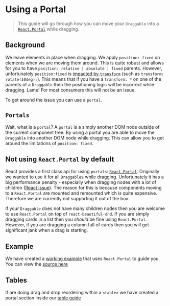 # Using a Portal

> This guide will go through how you can move your `Draggable` into a [`React.Portal`](https://reactjs.org/docs/portals.html) while dragging.

## Background

We leave elements in place when dragging. We apply `position: fixed` on elements when we are moving them around. This is quite robust and allows for you to have `position: relative | absolute | fixed` parents. However, unfortunately `position:fixed` is [impacted by `transform`](http://meyerweb.com/eric/thoughts/2011/09/12/un-fixing-fixed-elements-with-css-transforms/) (such as `transform: rotate(10deg);`). This means that if you have a `transform: *` on one of the parents of a `Draggable` then the positioning logic will be incorrect while dragging. Lame! For most consumers this will not be an issue.

To get around the issue you can use a `portal`.

## `Portals`

Wait, what is a `portal`? A `portal` is a simply another DOM node outside of the current component tree. By using a portal you are able to move the `Draggable` into another DOM node while dragging. This can allow you to get around the limitations of `position: fixed`.

## Not using `React.Portal` by default

React provides a first class api for using `portals`: [`React.Portal`](https://reactjs.org/docs/portals.html). Originally we wanted to use it for all `Draggable`s while dragging. Unfortunately it has a big performance penalty - especially when dragging nodes with a lot of children ([React issue](https://github.com/facebook/react/issues/12247)). The reason for this is because components moving to a `React.Portal` are mounted and remounted which is quite expensive. Therefore we are currently not supporting it out of the box.

If your `Draggable` does not have many children nodes then you are welcome to use `React.Portal` on top of `react-beautiful-dnd`. If you are simply dragging cards in a list then you *should* be fine using `React.Portal`. However, if you are dragging a column full of cards then you will get significant jank when a drag is starting.

## Example

<!-- TODO: embed example here on new website -->

We have created a [working example](https://react-beautiful-dnd.netlify.com/?selectedKind=Portals&selectedStory=Using%20your%20own%20portal&full=0&addons=1&stories=1&panelRight=0&addonPanel=storybook%2Factions%2Factions-panel) that uses `React.Portal` to guide you. You can view the [source here](https://github.com/atlassian/react-beautiful-dnd/blob/master/stories/11-portal-story.js)

## Tables

If are doing drag and drop reordering within a `<table>` we have created a portal section inside our [table guide](/docs/patterns/tables)